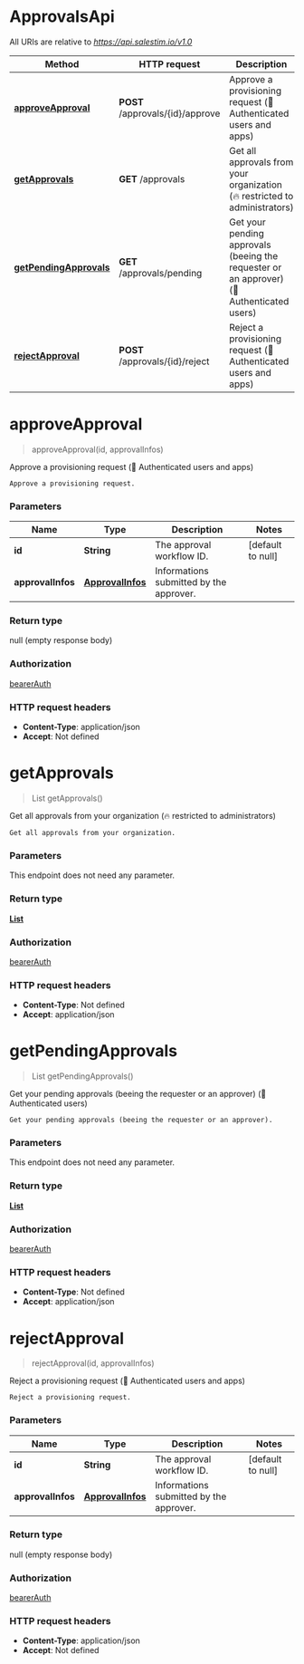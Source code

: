 # ApprovalsApi

All URIs are relative to *https://api.salestim.io/v1.0*

Method | HTTP request | Description
------------- | ------------- | -------------
[**approveApproval**](ApprovalsApi.md#approveApproval) | **POST** /approvals/{id}/approve | Approve a provisioning request (🔐 Authenticated users and apps)
[**getApprovals**](ApprovalsApi.md#getApprovals) | **GET** /approvals | Get all approvals from your organization (🔥 restricted to administrators)
[**getPendingApprovals**](ApprovalsApi.md#getPendingApprovals) | **GET** /approvals/pending | Get your pending approvals (beeing the requester or an approver) (🔐 Authenticated users)
[**rejectApproval**](ApprovalsApi.md#rejectApproval) | **POST** /approvals/{id}/reject | Reject a provisioning request (🔐 Authenticated users and apps)


<a name="approveApproval"></a>
# **approveApproval**
> approveApproval(id, approvalInfos)

Approve a provisioning request (🔐 Authenticated users and apps)

    Approve a provisioning request.

### Parameters

Name | Type | Description  | Notes
------------- | ------------- | ------------- | -------------
 **id** | **String**| The approval workflow ID. | [default to null]
 **approvalInfos** | [**ApprovalInfos**](..//Models/ApprovalInfos.md)| Informations submitted by the approver. |

### Return type

null (empty response body)

### Authorization

[bearerAuth](../README.md#bearerAuth)

### HTTP request headers

- **Content-Type**: application/json
- **Accept**: Not defined

<a name="getApprovals"></a>
# **getApprovals**
> List getApprovals()

Get all approvals from your organization (🔥 restricted to administrators)

    Get all approvals from your organization.

### Parameters
This endpoint does not need any parameter.

### Return type

[**List**](..//Models/object.md)

### Authorization

[bearerAuth](../README.md#bearerAuth)

### HTTP request headers

- **Content-Type**: Not defined
- **Accept**: application/json

<a name="getPendingApprovals"></a>
# **getPendingApprovals**
> List getPendingApprovals()

Get your pending approvals (beeing the requester or an approver) (🔐 Authenticated users)

    Get your pending approvals (beeing the requester or an approver).

### Parameters
This endpoint does not need any parameter.

### Return type

[**List**](..//Models/object.md)

### Authorization

[bearerAuth](../README.md#bearerAuth)

### HTTP request headers

- **Content-Type**: Not defined
- **Accept**: application/json

<a name="rejectApproval"></a>
# **rejectApproval**
> rejectApproval(id, approvalInfos)

Reject a provisioning request (🔐 Authenticated users and apps)

    Reject a provisioning request.

### Parameters

Name | Type | Description  | Notes
------------- | ------------- | ------------- | -------------
 **id** | **String**| The approval workflow ID. | [default to null]
 **approvalInfos** | [**ApprovalInfos**](..//Models/ApprovalInfos.md)| Informations submitted by the approver. |

### Return type

null (empty response body)

### Authorization

[bearerAuth](../README.md#bearerAuth)

### HTTP request headers

- **Content-Type**: application/json
- **Accept**: Not defined

